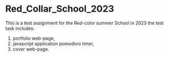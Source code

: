 # Red_Collar_School_2023
This is a test assignment for the Red-color summer School in 2023
the test task includes: 
1) portfolio web-page,
2) javascript application pomodoro timer,
3) cover web-page. 
